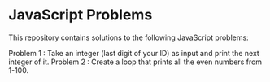 # JavaScript Problems

This repository contains solutions to the following JavaScript problems:

Problem 1 : Take an integer (last digit of your ID) as input and print the next integer of it.
Problem 2 : Create a loop that prints all the even numbers from 1-100.
